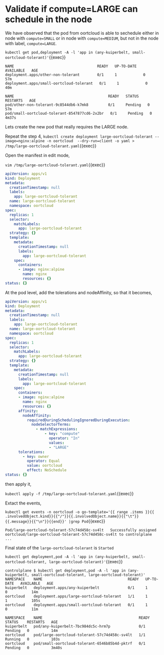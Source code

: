 # Validate if compute=LARGE can schedule in the node

We have observed that the pod from oortcloud is able to sechedule either in node with `compute=SMALL` or in node with `compute=MEDIUM`, but not in the node with label, `compute=LARGE`.

`kubectl get pod,deployment -A -l 'app in (any-kuiperbelt, small-oortcloud-tolerant)'`{{exec}}

```text
NAME                                      READY   UP-TO-DATE   AVAILABLE   AGE
deployment.apps/other-non-tolerant        0/1     1            0           57m
deployment.apps/small-oortcloud-tolerant   0/1     1            0           40m

NAME                                           READY   STATUS    RESTARTS   AGE
pod/other-non-tolerant-9c8544db6-k7mk8         0/1     Pending   0          57m
pod/small-oortcloud-tolerant-8547877cd6-2x2br   0/1     Pending   0          4m37s
```

Lets create the new pod that really requires the LARGE node.

Repeat the step 4,
`kubectl create deployment large-oortcloud-tolerant --image=nginx:alpine -n oortcloud  --dry-run=client -o yaml > /tmp/large-oortcloud-tolerant.yaml`{{exec}}

Open the manifest in edit mode,

`vim /tmp/large-oortcloud-tolerant.yaml`{{exec}}

```yaml
apiVersion: apps/v1
kind: Deployment
metadata:
  creationTimestamp: null
  labels:
    app: large-oortcloud-tolerant
  name: large-oortcloud-tolerant
  namespace: oortcloud
spec:
  replicas: 1
  selector:
    matchLabels:
      app: large-oortcloud-tolerant
  strategy: {}
  template:
    metadata:
      creationTimestamp: null
      labels:
        app: large-oortcloud-tolerant
    spec:
      containers:
      - image: nginx:alpine
        name: nginx
        resources: {}
status: {}
```

At the pod level, add the tolerations and nodeAffinity, so that it becomes,

```yaml
apiVersion: apps/v1
kind: Deployment
metadata:
  creationTimestamp: null
  labels:
    app: large-oortcloud-tolerant
  name: large-oortcloud-tolerant
  namespace: oortcloud
spec:
  replicas: 1
  selector:
    matchLabels:
      app: large-oortcloud-tolerant
  strategy: {}
  template:
    metadata:
      creationTimestamp: null
      labels:
        app: large-oortcloud-tolerant
    spec:
      containers:
      - image: nginx:alpine
        name: nginx
        resources: {}
      affinity:
        nodeAffinity:
          requiredDuringSchedulingIgnoredDuringExecution:
            nodeSelectorTerms:
              - matchExpressions:
                  - key: "compute"
                    operator: "In"
                    values: 
                    - "LARGE"
      tolerations:
        - key: owner
          operator: Equal
          value: oortcloud
          effect: NoSchedule
status: {}
```

then apply it,

`kubectl apply -f /tmp/large-oortcloud-tolerant.yaml`{{exec}}

Extact the events,

`kubectl get events -n oortcloud -o go-template='{{ range .items }}{{ .involvedObject.kind}}{{"/"}}{{.involvedObject.name}}{{"\t"}}{{.message}}{{"\n"}}{{end}}' |grep Pod`{{exec}}

```text
Pod/large-oortcloud-tolerant-57c74d458c-sv4lt   Successfully assigned oortcloud/large-oortcloud-tolerant-57c74d458c-sv4lt to controlplane
...
```

Final state of the `large-oortcloud-tolerant` is `Started`

`kubectl get deployment,pod -A -l 'app in (any-kuiperbelt, small-oortcloud-tolerant, large-oortcloud-tolerant)'`{{exec}}

```text
controlplane $ kubectl get deployment,pod -A -l 'app in (any-kuiperbelt, small-oortcloud-tolerant, large-oortcloud-tolerant)'
NAMESPACE    NAME                                       READY   UP-TO-DATE   AVAILABLE   AGE
kuiperbelt   deployment.apps/any-kuiperbelt             0/1     1            0           14m
oortcloud    deployment.apps/large-oortcloud-tolerant   1/1     1            1           105s
oortcloud    deployment.apps/small-oortcloud-tolerant   0/1     1            0           11m

NAMESPACE    NAME                                            READY   STATUS    RESTARTS   AGE
kuiperbelt   pod/any-kuiperbelt-7bc984dc5c-hrm7p             0/1     Pending   0          14m
oortcloud    pod/large-oortcloud-tolerant-57c74d458c-sv4lt   1/1     Running   0          103s
oortcloud    pod/small-oortcloud-tolerant-6546b85b4d-pktrf   0/1     Pending   0          3m40s
```
